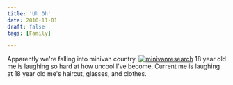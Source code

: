 ```yaml
---
title: 'Uh Oh'
date: 2010-11-01
draft: false
tags: [Family]

---
```


Apparently we're falling into minivan country. [![](https://chrisenns.com/wp-content/uploads/2010/11/minivanresearch-300x113.jpg "minivanresearch")](https://chrisenns.com/wp-content/uploads/2010/11/minivanresearch.jpg) 18 year old me is laughing so hard at how uncool I've become. Current me is laughing at 18 year old me's haircut, glasses, and clothes.
